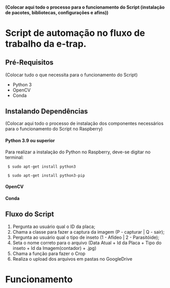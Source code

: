 #### (Colocar aqui todo o processo para o funcionamento do Script (instalação de pacotes, bibliotecas, configurações e afins))

# Script de automação no fluxo de trabalho da e-trap.

## Pré-Requisitos
(Colocar tudo o que necessita para o funcionamento do Script)
- Python 3
- OpenCV
- Conda




## Instalando Dependências
(Colocar aqui todo o processo de instalação dos componentes necessários para o funcionamento do Script no Raspberry)

#### Python 3.9 ou superior
  Para realizar a instalação do Python no Raspberry, deve-se digitar no terminal:

<code> $ sudo apt-get install python3 </code> 

<code> $ sudo apt-get install python3-pip </code> 



#### OpenCV
  




#### Conda
  
  
  



## Fluxo do Script
1. Pergunta ao usuário qual o ID da placa;
2. Chama a classe para fazer a captura da imagem (P - capturar | Q - sair);
3. Pergunta ao usuário qual o tipo de inseto (1 - Afídeo | 2 - Parasitóide);
4. Seta o nome correto para o arquivo (Data Atual + Id da Placa + Tipo do inseto + Id da Imagem(contador) + .jpg)
5. Chama a função para fazer o Crop 
6. Realiza o upload dos arquivos em pastas no GoogleDrive
  
# Funcionamento
  





